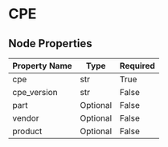 
# CPE

## Node Properties

| Property Name | Type | Required |
| ------------- | ---- | -------- |
| cpe | str | True |
| cpe_version | str | False |
| part | Optional | False |
| vendor | Optional | False |
| product | Optional | False |




